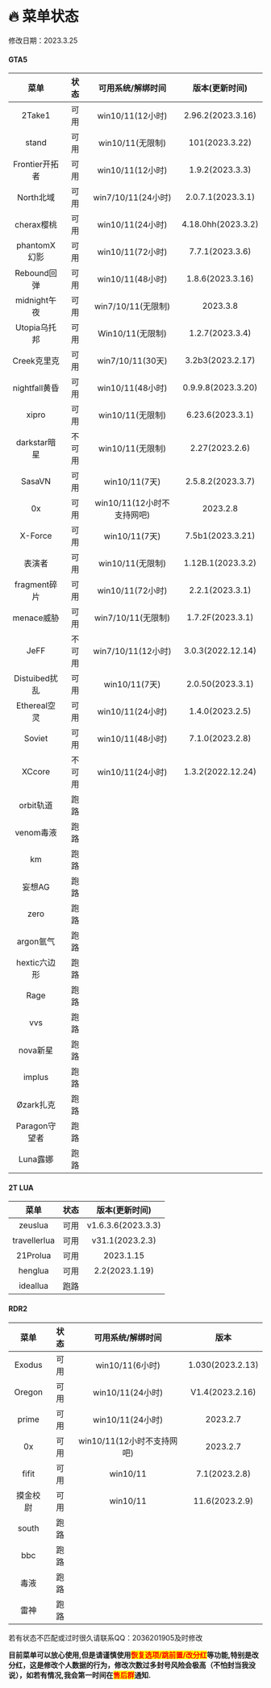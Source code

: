# 🔥 菜单状态

修改日期：2023.3.25

<!-- tabs:start -->

#### **GTA5**

|     菜单    | 状态 |  可用系统/解绑时间 |  版本(更新时间)|
| :---------: |:---:|:-----------------:|:-------------:|
|    2Take1   |可用| win10/11(12小时)| 2.96.2(2023.3.16)|
|     stand   |可用| win10/11(无限制)| 101(2023.3.22) |
|Frontier开拓者|可用| win10/11(12小时)|1.9.2(2023.3.3)|
|  North北域   |可用|win7/10/11(24小时)|2.0.7.1(2023.3.1)|
|  cherax樱桃  |可用| win10/11(24小时)| 4.18.0hh(2023.3.2)|
| phantomX幻影 |可用| win10/11(72小时)|7.7.1(2023.3.6)|
|  Rebound回弹 |可用| win10/11(48小时)| 1.8.6(2023.3.16)|
| midnight午夜 |可用| win7/10/11(无限制)|  2023.3.8  |
| Utopia乌托邦 |可用| Win10/11(无限制)|1.2.7(2023.3.4)|
|  Creek克里克 |可用|  win7/10/11(30天)|3.2b3(2023.2.17)|
|nightfall黄昏 |可用| win10/11(48小时)|0.9.9.8(2023.3.20)|
|    xipro    |可用| win10/11(无限制)|6.23.6(2023.3.1)  |
|darkstar暗星 |不可用| win10/11(无限制)| 2.27(2023.2.6)  |
|  SasaVN     |可用|  win10/11(7天) |2.5.8.2(2023.3.7) |
|    0x       |可用|win10/11(12小时不支持网吧)| 2023.2.8|
|  X-Force    |可用|  win10/11(7天) | 7.5b1(2023.3.21)  |
|    表演者   |可用|  win10/11(无限制)|1.12B.1(2023.3.2)|
|fragment碎片 |可用| win10/11(72小时) |2.2.1(2023.3.1)|
|  menace威胁 |可用|win7/10/11(无限制) | 1.7.2F(2023.3.1)|
|     JeFF   |不可用|win7/10/11(12小时) |3.0.3(2022.12.14)|
|Distuibed扰乱|可用| win10/11(7天)  | 2.0.50(2023.3.1) |
|Ethereal空灵 |可用|win10/11(24小时) | 1.4.0(2023.2.5) |
|   Soviet    |可用| win10/11(48小时)|7.1.0(2023.2.8)|
|   XCcore    |不可用|win10/11(24小时) | 1.3.2(2022.12.24)|
|  orbit轨道  |  跑路|||
|  venom毒液  |  跑路|||
|    km      |  跑路|||
|   妄想AG    | 跑路|||
|   zero     |  跑路|||
| argon氩气  |  跑路|||
|hextic六边形 |  跑路|||
|   Rage     |  跑路|||
|    vvs     |  跑路|||
| nova新星   |  跑路|||
|  implus    |  跑路|||
| Øzark扎克  |  跑路|||
|Paragon守望者|  跑路|||
|  Luna露娜  |  跑路|||

#### **2T LUA**


|     菜单    | 状态  |  版本(更新时间)  |
| :---------: |:---:|:----------------:|
|    zeuslua  | 可用|v1.6.3.6(2023.3.3)|
| travellerlua| 可用|   v31.1(2023.2.3)|
|   21Prolua  | 可用|      2023.1.15   |
|    henglua  | 可用|  2.2(2023.1.19)  |
|   ideallua  | 跑路|                  |

#### **RDR2**

|  菜单 |状态|可用系统/解绑时间|        版本    |
| :----:|:-:|:--------------:| :------------:|
| Exodus|可用|win10/11(6小时)| 1.030(2023.2.13)|
|Oregon |可用|win10/11(24小时)|V1.4(2023.2.16)|
| prime |可用|win10/11(24小时)|    2023.2.7   |
|  0x   |可用|win10/11(12小时不支持网吧)|2023.2.7|
| fifit |可用|  win10/11  |   7.1(2023.2.8) |
|摸金校尉|可用|  win10/11  | 11.6(2023.2.9)|
|  south | 跑路 |||
|   bbc  | 跑路 |||
|   毒液  |跑路 |||
|   雷神  |跑路 |||

<!-- tabs:end -->

若有状态不匹配或过时很久请联系QQ：2036201905及时修改

**目前菜单可以放心使用,但是请谨慎使用**<mark style="color:red;">**恢复选项/跳前置/改分红**</mark>**等功能,特别是改分红，这是修改个人数据的行为，修改次数过多封号风险会极高（不怕封当我没说），如若有情况,我会第一时间在**<mark style="color:red;">**售后群**</mark>**通知.**
